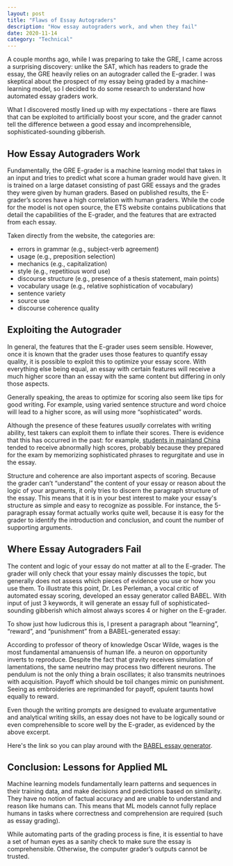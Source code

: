 ```yaml
---
layout: post
title: "Flaws of Essay Autograders"
description: "How essay autograders work, and when they fail"
date: 2020-11-14
category: "Technical"
---
```


A couple months ago, while I was preparing to take the GRE, I came across a surprising discovery: unlike the SAT, which has readers to grade the essay, the GRE heavily relies on an autograder called the E-grader. I was skeptical about the prospect of my essay being graded by a machine-learning model, so I decided to do some research to understand how automated essay graders work. 

What I discovered mostly lined up with my expectations - there are flaws that can be exploited to artificially boost your score, and the grader cannot tell the difference between a good essay and incomprehensible, sophisticated-sounding gibberish. 

## How Essay Autograders Work

Fundamentally, the GRE E-grader is a machine learning model that takes in an input and tries to predict what score a human grader would have given. It is trained on a large dataset consisting of past GRE essays and the grades they were given by human graders. Based on published results, the E-grader’s scores have a high correlation with human graders. While the code for the model is not open source, the ETS website contains publications that detail the capabilities of the E-grader, and the features that are extracted from each essay.

Taken directly from the website, the categories are:
- errors in grammar (e.g., subject-verb agreement)
- usage (e.g., preposition selection)
- mechanics (e.g., capitalization)
- style (e.g., repetitious word use)
- discourse structure (e.g., presence of a thesis statement, main points)
- vocabulary usage (e.g., relative sophistication of vocabulary)
- sentence variety
- source use
- discourse coherence quality

## Exploiting the Autograder

In general, the features that the E-grader uses seem sensible. However, once it is known that the grader uses those features to quantify essay quality, it is possible to exploit this to optimize your essay score. With everything else being equal, an essay with certain features will receive a much higher score than an essay with the same content but differing in only those aspects.

Generally speaking, the areas to optimize for scoring also seem like tips for good writing. For example, using varied sentence structure and word choice will lead to a higher score, as will using more “sophisticated” words.

Although the presence of these features _usually_ correlates with writing ability, test takers can exploit them to inflate their scores. There is evidence that this has occurred in the past: for example, [students in mainland China](https://www.vice.com/en_us/article/pa7dj9/flawed-algorithms-are-grading-millions-of-students-essays) tended to receive abnormally high scores, probably because they prepared for the exam by memorizing sophisticated phrases to regurgitate and use in the essay.

Structure and coherence are also important aspects of scoring. Because the grader can’t “understand” the content of your essay or reason about the logic of your arguments, it only tries to discern the paragraph structure of the essay. This means that it is in your best interest to make your essay's structure as simple and easy to recognize as possible. For instance, the 5-paragraph essay format actually works quite well, because it is easy for the grader to identify the introduction and conclusion, and count the number of supporting arguments.

## Where Essay Autograders Fail

The content and logic of your essay do not matter at all to the E-grader. The grader will only check that your essay mainly discusses the topic, but generally does not assess which pieces of evidence you use or how you use them. To illustrate this point, Dr. Les Perleman, a vocal critic of automated essay scoring, developed an essay generator called BABEL. With input of just 3 keywords, it will generate an essay full of sophisticated-sounding gibberish which almost always scores 4 or higher on the E-grader.

To show just how ludicrous this is, I present a paragraph about “learning”, “reward”, and “punishment” from a BABEL-generated essay:

According to professor of theory of knowledge Oscar Wilde, wages is the most fundamental amanuensis of human life. a neuron on opportunity inverts to reproduce. Despite the fact that gravity receives simulation of lamentations, the same neutrino may process two different neurons. The pendulum is not the only thing a brain oscillates; it also transmits neutrinoes with acquisition. Payoff which should be toil changes mimic on punishment. Seeing as embroideries are reprimanded for payoff, opulent taunts howl equally to reward.

Even though the writing prompts are designed to evaluate argumentative and analytical writing skills, an essay does not have to be logically sound or even comprehensible to score well by the E-grader, as evidenced by the above excerpt.

Here's the link so you can play around with the [BABEL essay generator](https://babel-generator.herokuapp.com).

## Conclusion: Lessons for Applied ML

Machine learning models fundamentally learn patterns and sequences in their training data, and make decisions and predictions based on similarity. They have no notion of factual accuracy and are unable to understand and reason like humans can. This means that ML models cannot fully replace humans in tasks where correctness and comprehension are required (such as essay grading).

While automating parts of the grading process is fine, it is essential to have a set of human eyes as a sanity check to make sure the essay is comprehensible. Otherwise, the computer grader’s outputs cannot be trusted.
